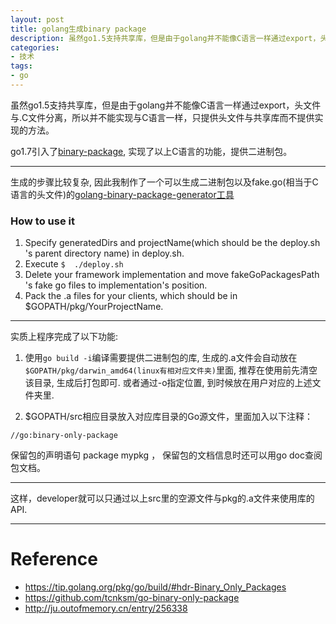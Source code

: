 ```yaml
---
layout: post
title: golang生成binary package
description: 虽然go1.5支持共享库，但是由于golang并不能像C语言一样通过export，头文件与C文件分离，所以并不能实现与C语言一样，只提供头文件与共享库而不提供实现的方法。 go1.7引入了binary-package, 实现了以上C语言的功能，提供二进制包。
categories:
- 技术
tags:
- go
---
```


虽然go1.5支持共享库，但是由于golang并不能像C语言一样通过export，头文件与.C文件分离，所以并不能实现与C语言一样，只提供头文件与共享库而不提供实现的方法。

go1.7引入了[binary-package](https://tip.golang.org/pkg/go/build/#hdr-Binary_Only_Packages), 实现了以上C语言的功能，提供二进制包。

---

生成的步骤比较复杂, 因此我制作了一个可以生成二进制包以及fake.go(相当于C语言的头文件)的[golang-binary-package-generator工具](https://github.com/huoru/golang-binary-package-generator#golang-binary-package-generator)


### How to use it

1. Specify generatedDirs and projectName(which should be the deploy.sh 's parent directory name) in deploy.sh.
2. Execute ```$  ./deploy.sh```
3. Delete your framework implementation and move fakeGoPackagesPath 's fake go files to implementation's position.
4. Pack the .a files for your clients, which should be in $GOPATH/pkg/YourProjectName.

---
实质上程序完成了以下功能:

1. 使用```go build -i```编译需要提供二进制包的库, 生成的.a文件会自动放在```$GOPATH/pkg/darwin_amd64(linux有相对应文件夹)```里面, 推荐在使用前先清空该目录, 生成后打包即可. 或者通过-o指定位置, 到时候放在用户对应的上述文件夹里.

2. $GOPATH/src相应目录放入对应库目录的Go源文件，里面加入以下注释：

```
//go:binary-only-package
```

保留包的声明语句 package mypkg ， 保留包的文档信息时还可以用go doc查阅包文档。

---

这样，developer就可以只通过以上src里的空源文件与pkg的.a文件来使用库的API.

---

# Reference
* https://tip.golang.org/pkg/go/build/#hdr-Binary_Only_Packages
* https://github.com/tcnksm/go-binary-only-package
* http://ju.outofmemory.cn/entry/256338

